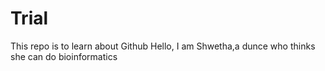 # Trial
This repo is to learn about Github
Hello, I am Shwetha,a dunce who thinks she can do bioinformatics
